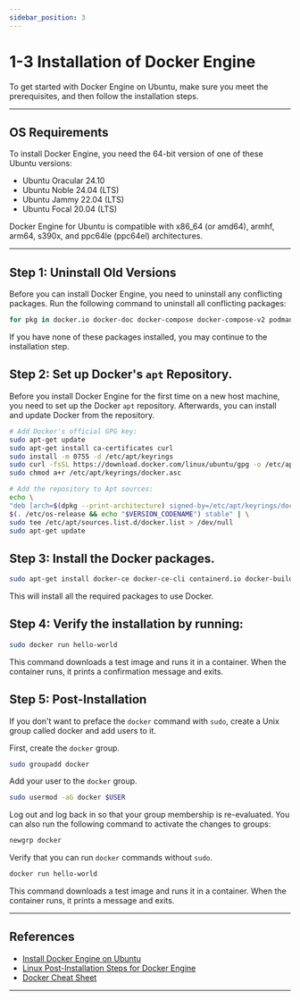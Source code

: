 ```yaml
---
sidebar_position: 3
---
```


# 1-3 Installation of Docker Engine

To get started with Docker Engine on Ubuntu, make sure you meet the prerequisites, and then follow the installation steps.

---

## OS Requirements

To install Docker Engine, you need the 64-bit version of one of these Ubuntu versions:

- Ubuntu Oracular 24.10
- Ubuntu Noble 24.04 (LTS)
- Ubuntu Jammy 22.04 (LTS)
- Ubuntu Focal 20.04 (LTS)

Docker Engine for Ubuntu is compatible with x86_64 (or amd64), armhf, arm64, s390x, and ppc64le (ppc64el) architectures.

---

## Step 1: Uninstall Old Versions

Before you can install Docker Engine, you need to uninstall any conflicting packages. Run the following command to uninstall all conflicting packages:

```bash
for pkg in docker.io docker-doc docker-compose docker-compose-v2 podman-docker containerd runc; do sudo apt-get remove $pkg; done
```

If you have none of these packages installed, you may continue to the installation step.

## Step 2: Set up Docker's `apt` Repository.

Before you install Docker Engine for the first time on a new host machine, you need to set up the Docker `apt` repository. Afterwards, you can install and update Docker from the repository.

```bash
# Add Docker's official GPG key:
sudo apt-get update
sudo apt-get install ca-certificates curl
sudo install -m 0755 -d /etc/apt/keyrings
sudo curl -fsSL https://download.docker.com/linux/ubuntu/gpg -o /etc/apt/keyrings/docker.asc
sudo chmod a+r /etc/apt/keyrings/docker.asc

# Add the repository to Apt sources:
echo \
"deb [arch=$(dpkg --print-architecture) signed-by=/etc/apt/keyrings/docker.asc] https://download.docker.com/linux/ubuntu \
$(. /etc/os-release && echo "$VERSION_CODENAME") stable" | \
sudo tee /etc/apt/sources.list.d/docker.list > /dev/null
sudo apt-get update
```

## Step 3: Install the Docker packages.

```bash
sudo apt-get install docker-ce docker-ce-cli containerd.io docker-buildx-plugin docker-compose-plugin
```

This will install all the required packages to use Docker.

## Step 4: Verify the installation by running:

```bash
sudo docker run hello-world
```

This command downloads a test image and runs it in a container. When the container runs, it prints a confirmation message and exits.

## Step 5: Post-Installation

If you don't want to preface the `docker` command with `sudo`, create a Unix group called docker and add users to it.

First, create the `docker` group.

```bash
sudo groupadd docker
```
Add your user to the `docker` group.

```bash
sudo usermod -aG docker $USER
```
Log out and log back in so that your group membership is re-evaluated. You can also run the following command to activate the changes to groups:

```bash
newgrp docker
```
Verify that you can run `docker` commands without `sudo`.

```bash
docker run hello-world
```

This command downloads a test image and runs it in a container. When the container runs, it prints a message and exits.

---

## References

- [Install Docker Engine on Ubuntu](https://docs.docker.com/engine/install/ubuntu/)
- [Linux Post-Installation Steps for Docker Engine](https://docs.docker.com/engine/install/linux-postinstall/)
- [Docker Cheat Sheet](https://docs.docker.com/get-started/docker_cheatsheet.pdf)

---
